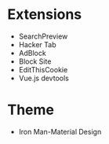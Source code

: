 # Extensions

- SearchPreview
- Hacker Tab
- AdBlock
- Block Site
- EditThisCookie
- Vue.js devtools

# Theme

- Iron Man-Material Design
